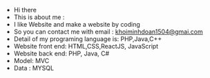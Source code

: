 - Hi there
- This is about me :
 - I like Website and make a website by coding  
 - So you can contact me with email : khoiminhdoan1504@gmai.com
 - Detail of my programing language is: PHP,Java,C++
 - Website front end: HTML,CSS,ReactJS, JavaScript
 - Website back end: PHP, Java, C#
 - Model: MVC
 - Data : MYSQL

